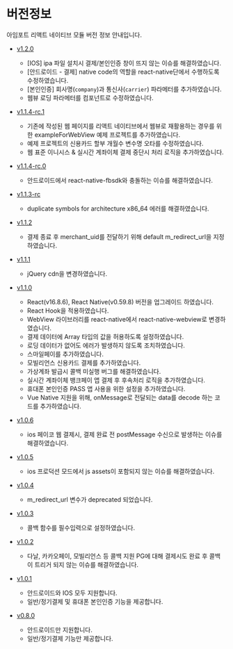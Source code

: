 # 버전정보

아임포트 리액트 네이티브 모듈 버전 정보 안내입니다.

- [v1.2.0](https://github.com/iamport/iamport-react-native/tree/master)
  - [IOS] ipa 파일 설치시 결제/본인인증 창이 뜨지 않는 이슈를 해결하였습니다.
  - [안드로이드 - 결제] native code의 역할을 react-native단에서 수행하도록 수정하였습니다.
  - [본인인증] 회사명(`company`)과 통신사(`carrier`) 파라메터를 추가하였습니다.
  - 웹뷰 로딩 파라메터를 컴포넌트로 수정하였습니다.

- [v1.1.4-rc.1](https://github.com/iamport/iamport-react-native/tree/v1.1.4-rc.1)
  - 기존에 작성된 웹 페이지를 리액트 네이티브에서 웹뷰로 재활용하는 경우를 위한 exampleForWebView 예제 프로젝트를 추가하였습니다.
  - 예제 프로젝트의 신용카드 할부 개월수 변수명 오타를 수정하였습니다.
  - 웹 표준 이니시스 & 실시간 계좌이체 결제 중단시 처리 로직을 추가하였습니다.

- [v1.1.4-rc.0](https://github.com/iamport/iamport-react-native/tree/v1.1.4-rc.0)
  - 안드로이드에서 react-native-fbsdk와 충돌하는 이슈를 해결하였습니다.

- [v1.1.3-rc](https://github.com/iamport/iamport-react-native/tree/v1.1.3-rc)
  - duplicate symbols for architecture x86_64 에러를 해결하였습니다.

- [v1.1.2](https://github.com/iamport/iamport-react-native/tree/v1.1.2)
  - 결제 종료 후 merchant_uid를 전달하기 위해 default m_redirect_url을 지정하였습니다.

- [v1.1.1](https://github.com/iamport/iamport-react-native/tree/v1.1.1)
  - jQuery cdn을 변경하였습니다.

- [v1.1.0](https://github.com/iamport/iamport-react-native/tree/v1.1.0)
  - React(v16.8.6), React Native(v0.59.8) 버전을 업그레이드 하였습니다.
  - React Hook을 적용하였습니다.
  - WebView 라이브러리를 react-native에서 react-native-webview로 변경하였습니다.
  - 결제 데이터에 Array 타입의 값을 허용하도록 설정하였습니다.
  - 로딩 데이터가 없어도 에러가 발생하지 않도록 조치하였습니다.
  - 스마일페이를 추가하였습니다.
  - 모빌리언스 신용카드 결제를 추가하였습니다.
  - 가상계좌 발급시 콜백 미실행 버그를 해결하였습니다.
  - 실시간 계좌이체 뱅크페이 앱 결제 후 후속처리 로직을 추가하였습니다.
  - 휴대폰 본인인증 PASS 앱 사용을 위한 설정을 추가하였습니다.
  - Vue Native 지원을 위해, onMessage로 전달되는 data를 decode 하는 코드를 추가하였습니다.

- [v1.0.6](https://github.com/iamport/iamport-react-native/tree/v1.0.6)
  - ios 페이코 웹 결제시, 결제 완료 전 postMessage 수신으로 발생하는 이슈를 해결하였습니다.

- [v1.0.5](https://github.com/iamport/iamport-react-native/tree/v1.0.5)
  - ios 프로덕션 모드에서 js assets이 포함되지 않는 이슈를 해결하였습니다.

- [v1.0.4](https://github.com/iamport/iamport-react-native/tree/v1.0.4)
  - m_redirect_url 변수가 deprecated 되었습니다.

- [v1.0.3](https://github.com/iamport/iamport-react-native/tree/v1.0.3)
  - 콜백 함수를 필수입력으로 설정하였습니다.

- [v1.0.2](https://github.com/iamport/iamport-react-native/tree/v1.0.2) 
  - 다날, 카카오페이, 모빌리언스 등 콜백 지원 PG에 대해 결제시도 완료 후 콜백이 트리거 되지 않는 이슈를 해결하였습니다.

- [v1.0.1](https://github.com/iamport/iamport-react-native/tree/v1.0.1) 
  - 안드로이드와 IOS 모두 지원합니다.
  - 일반/정기결제 및 휴대폰 본인인증 기능을 제공합니다.

- [v0.8.0](https://github.com/iamport/iamport-react-native/tree/v0.8.0)
  - 안드로이드만 지원합니다.
  - 일반/정기결제 기능만 제공합니다.